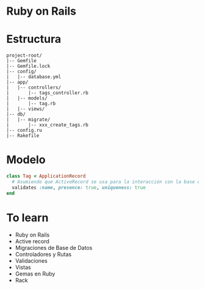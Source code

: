 # Ruby on Rails

# Estructura

```
project-root/
|-- Gemfile
|-- Gemfile.lock
|-- config/
|   |-- database.yml
|-- app/
|   |-- controllers/
|       |-- tags_controller.rb
|   |-- models/
|       |-- tag.rb
|   |-- views/
|-- db/
|   |-- migrate/
|       |-- xxx_create_tags.rb
|-- config.ru
|-- Rakefile
```
# Modelo
```ruby
class Tag < ApplicationRecord
  # Asumiendo que ActiveRecord se usa para la interacción con la base de datos
  validates :name, presence: true, uniqueness: true
end
```
# To learn
- Ruby on Rails 
- Active record
- Migraciones de Base de Datos
- Controladores y Rutas
- Validaciones
- Vistas
- Gemas en Ruby
- Rack
